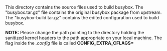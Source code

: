 This directory contains the source files used to build busybox.
The "busybox.tar.gz" file contains the original busybox package from upstream.
The "busybox-build.tar.gz" contains the edited configuration used to build busybox.

**NOTE:** Please change the path pointing to the directory holding the sanitized kernel
headers to the path appropriate on your local machine. 
The flag inside the *.config* file is called **CONFIG_EXTRA_CFLAGS=**
